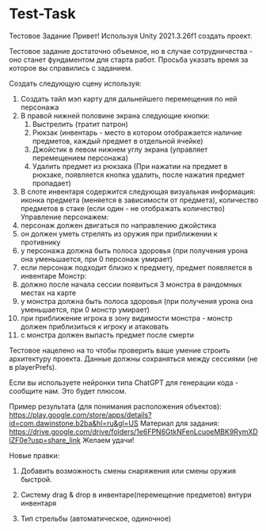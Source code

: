 # Test-Task
Тестовое Задание
Привет!
Используя Unity 2021.3.26f1 создать проект.

Тестовое задание достаточно объемное, но в случае сотрудничества - оно станет фундаментом для старта работ. Просьба указать время за которое вы справились с заданием.


Создать следующую сцену используя:
1. Создать тайл мэп карту для дальнейшего перемещения по ней персонажа
2. В правой нижней половине экрана следующие кнопки:
   1. Выстрелить (тратит патрон)
   2. Рюкзак (инвентарь - место в котором отображается наличие предметов, каждый предмет в отдельной ячейке)
   3. Джойстик в левом нижнем углу экрана (управляет перемещением персонажа)
   4. Удалить предмет из рюкзака (При нажатии на предмет в рюкзаке, появляется кнопка удалить, после нажатия предмет пропадает)
3. В слоте инвентаря содержится следующая визуальная информация: иконка предмета (меняется в зависимости от предмета), количество предметов в стаке (если один - не отображать количество)
Управление персонажем:
1. персонаж должен двигаться по направлению джойстика
2. он должен уметь стрелять из оружия при приближении к противнику
3. у персонажа должна быть полоса здоровья (при получения урона она уменьшается, при 0 персонаж умирает)
4. если персонаж подходит близко к предмету, предмет появляется в инвентаре
Монстр: 
1. должно после начала сессии появиться 3 монстра в рандомных местах на карте
2. у монстра должна быть полоса здоровья (при получения урона она уменьшается, при 0 монстр умирает)
3. при приближение игрока в зону видимости монстра - монстр должен приблизиться к игроку и атаковать
4. с монстра должен выпасть предмет после смерти


Тестовое нацелено на то чтобы проверить ваше умение строить архитектуру проекта.
Данные должны сохраняться между сессиями (не в playerPrefs). 


Если вы используете нейронки типа ChatGPT для генерации кода - сообщите нам. Это будет плюсом.


Пример результата (для понимания расположения объектов):
https://play.google.com/store/apps/details?id=com.dawinstone.b2ba&hl=ru&gl=US
Материал для задания:
https://drive.google.com/drive/folders/1e6FPN6GtkNFenLcuoeMBK9RymXDlZF0e?usp=share_link
Желаем удачи!

Новые правки:
1. Добавить возможность смены снаряжения или смены оружия быстрой.

2. Систему drag & drop в инвентаре(перемещение предметов) внтури инвентаря

3. Тип стрельбы (автоматическое, одиночное)
